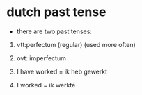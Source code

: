 # dutch past tense

- there are two past tenses:

1. vtt:perfectum (regular) (used more often)
2. ovt: imperfectum

1. I have worked = ik heb gewerkt
2. I worked      = ik werkte


